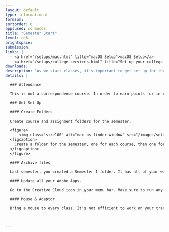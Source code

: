 ```yaml
---
layout: default
type: informational
formsum:
sortorder: 0
appsused: cc macos
title: "Semester Start"
level: cg6
brightspace:
submission:
links: |
  - <a href="/setups/mac.html" title="macOS Setup">macOS Setup</a>
  - <a href="/setups/college-services.html" title="Set up your college online services">Setup College Services</a>
downloads:
description: "As we start classes, it's important to get set up for the semester. Follow the instructions below."
details: |

  ### Attendance

  This is not a correspondence course. In order to earn points for in-class assignments, students must be present in class. In the case of an un-excused absence, students can complete the assignment with the help of the online course material, but no points will be earned. Feedback will, however be provided on the student’s performance. If an absence is unavoidable, please communicate with faculty before the class to make them aware of it. Faculty will have the option to excuse your absence and allow completion of the assignment outside of class.

  ### Get Set Up

  #### Create Folders

  Create course and assignment folders for the semester.

  <figure>
      <img class="size100" alt="mac-os-finder-window" src="/images/setup-day1/mac-os-finder-window.jpg">
  <figcaption>
    Create a folder for the semester, one for each course, then one for each assignment.
  </figcaption>
  </figure>

  #### Archive files

  Last semester, you created a Semester 1 folder. It has all of your work in it. You should offload that onto a USB key for safe keeping. It's even a good idea to put it on two USB keys. Keep each at a different place, so you don't lose them.

  #### Update all your Adobe Apps.

  Go to the Creative Cloud icon in your menu bar. Make sure to run any updates that are there.

  #### Mouse & Adaptor

  Bring a mouse to every class. It's not efficient to work on your trackpad. Just keep the mouse in your bag. Optionally, you could <a href="https://www.apple.com/ca/shop/product/MMEL2AM/A/thunderbolt-3-usb-c-to-thunderbolt-2-adapter" title="Thunderbolt 3 USB-C to Thunderbolt 2 adaptor" target="_blank">purchase this adaptor</a> to connect to displays. Bring a pair of earphones/headphones to listen to tutorials.



---
```

